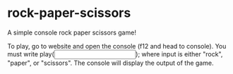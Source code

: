# rock-paper-scissors
A simple console rock paper scissors game! 

To play, go to website and open the console (f12 and head to console).
You must write play(<input>); where input is either "rock", "paper", 
or "scissors". The console will display the output of the game.
